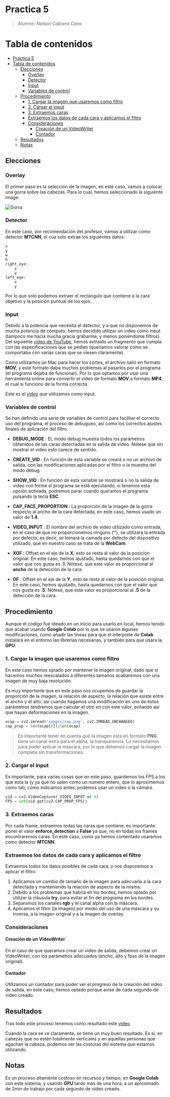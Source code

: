 # Practica 5

> Alumno: *Nelson Cabrera Cano*

# Tabla de contenidos

- [Practica 5](#practica-5)
- [Tabla de contenidos](#tabla-de-contenidos)
  - [Elecciones](#elecciones)
    - [Overlay](#overlay)
    - [Detector](#detector)
    - [Input](#input)
    - [Variables de control](#variables-de-control)
  - [Procedimiento](#procedimiento)
    - [1. Cargar la imagen que usaremos como filtro](#1-cargar-la-imagen-que-usaremos-como-filtro)
    - [2. Cargar el input](#2-cargar-el-input)
    - [3. Extraemos caras](#3-extraemos-caras)
    - [Extraemos los datos de cada cara y aplicamos el filtro](#extraemos-los-datos-de-cada-cara-y-aplicamos-el-filtro)
    - [Consideraciones](#consideraciones)
      - [Creación de un VideoWriter](#creación-de-un-videowriter)
      - [Contador](#contador)
  - [Resultados](#resultados)
  - [Notas](#notas)

## Elecciones
### Overlay

El primer paso es la selección de la imagen, en este caso, vamos a colocar una gorra sobre las cabezas. Para lo cual, hemos seleccionado la siguiente image:

![Gorra](./images/cap.png)

### Detector

En este caso, por recomendación del profesor, vamos a utilizar como detector **MTCNN**, el cua solo extrae los siguientes datos:

```
x
y
w
h
right_eye:
    x
    y
left_eye:
    x
    y
```

Por lo que solo podemos extraer el rectángulo que contiene a la cara objetivo y la posición puntual de los ojos.

### Input

Debido a la potencia que necesita el detector, y a que no disponemos de mucha potencia de cómputo, hemos decidido utilizar un video como input (tampoco me hacia mucha gracia grabarme, y menos poniéndome filtros). Del siguiente [video de YouTube](https://www.youtube.com/watch?v=YzcawvDGe4Y), hemos extraído un fragmento que cumpla con las especificaciones que se pedían (queríamos valorar como se comportaba con varias caras que se viesen claramente).

Como utilizamos un Mac para hacer los cortes, el archivo salió en formato **MOV**, y este formato daba muchos problemas al pasarlos por el programa (el programa dejaba de funcionar). Por lo que optamos por usar una herramienta online para convertir el video de formato **MOV** a formato **MP4**, el cual si funciono de la forma correcta.

Este es el [video](https://alumnosulpgc-my.sharepoint.com/:v:/g/personal/nelson_cabrera101_alu_ulpgc_es/ES4sZmMdk5BGnLw-qhZGvZkBeaNeU3sES_Stfqw76xodIA?nav=eyJyZWZlcnJhbEluZm8iOnsicmVmZXJyYWxBcHAiOiJPbmVEcml2ZUZvckJ1c2luZXNzIiwicmVmZXJyYWxBcHBQbGF0Zm9ybSI6IldlYiIsInJlZmVycmFsTW9kZSI6InZpZXciLCJyZWZlcnJhbFZpZXciOiJNeUZpbGVzTGlua0NvcHkifX0&e=XdERhZ) que utilizamos como input.


### Variables de control

Se han definido una serie de variables de control para facilitar el correcto uso del programa, el proceso de debugueo, así como los correctos ajustes finales de aplicación del filtro.

* **DEBUG_MODE** : EL modo debug muestra todos los parámetros obtenidos de las caras detectadas en la salida de video. Nótese que sin mostrar el video esto carece de sentido.
* **CREATE_VID** : En función de esta variable se creará o no un archivo de salida, con las modificaciones aplicadas por el filtro o la muestra del modo debug.
* **SHOW_VID** : En función de esta variable se mostrará o no la salida de video con forme el programa se esté ejecutando, si tenemos esta opción activada, podremos parar cuando queramos el programa pulsando la tecla **ESC**.
  
* **CAP_FACE_PROPORTION** : La proporción de la imagen de la gorra respecto al ancho de la cara detectada, en este caso, hemos usado un valor de **1.4**.
  
* **VIDEO_INPUT** : El nombre del archivo de video utilizado como entrada, en el caso de que no proporcionemos ninguno (**''**), se utilizara la entrada por defecto, es decir, se tomará la camada por defecto del dispositivo utilizado, que en nuestro caso se trata de la **WebCam**.
  
* **XOF** : Offset en el eje de la **X**, esto se resta al valor de la posición original. En este caso, hemos ajustado, hasta quedarnos con que el valor que nos gusta es **.1**. Nótese, que este valor es proporcional al **ancho** de la detección de la cara.
* **OF** : Offset en el eje de la **Y**, esto se resta al valor de la posición original. En este caso, hemos ajustado, hasta quedarnos con que el valor que nos gusta es **.5**. Nótese, que este valor es proporcional al **.5** de la detección de la cara. 

## Procedimiento

Aunque el código fue ideado en un inicio para usarlo en local, hemos tenido que acabar usando **Google Colab** por lo que se usaron algunas modificaciones, como añadir las líneas para que el interprete de **Colab** instalará en el entorno las librerías necesarias, y también para que usara la **GPU**.

### 1. Cargar la imagen que usaremos como filtro

En este caso hemos optado por mantener la imagen original, dado que si hacemos muchos reescalados a diferentes tamaños acabaremos con una imagen de muy baja resolución.

Es muy importante que en este paso nos ocupemos de guardar la proporción de la imagen, la relación de aspecto, la relación que existe entre el ancho y el alto; así cuando hagamos una modificación en uno de estos parámetros tendremos que calcular el otro en con este valor, evitando así que hayan deformaciones en la imagen.

```python
ocap = cv2.imread('images/cap.png', cv2.IMREAD_UNCHANGED)
cap_prop = len(ocap[0])/len(ocap)
```

> Es importante tener en cuenta que la imagen esta en formato **PNG**, tiene un canal extra para el alpha, la transparencia. Lo necesitamos para poder aplicar la máscara, por lo que debemos cargar la imagen completa sin transformaciones.

### 2. Cargar el input

Es importante, para varias cosas que en este paso, guardemos los FPS a los que esta la (y ya que no salen como un numero entero, que lo aproximemos como tal), como indicamos antes, podemos usar un video o la cámara.

```python
vid = cv2.VideoCapture( VIDEO_INPUT or 0)
FPS = int(vid.get(cv2.CAP_PROP_FPS))
```

### 3. Extraemos caras

Por cada frame, extraemos todas las caras que contiene, es importante poner el valor **enforce_detection** a **False** ya que, no en todas los frames encontraremos caras. En este caso, como ya hemos comentado usaremos como detector **MTCNN**.


### Extraemos los datos de cada cara y aplicamos el filtro

Extraemos todos los datos posibles de cada cara, y nos disponemos a aplicar el filtro.

1. Aplicamos un cambio de tamaño de la imagen para adecuarla a la cara detectada y manteniendo la relación de aspecto de la misma.
2. Debido a los problemas que habría en los bordes, hemos optado por utilizar la cláusula **try**, para evitar el fin del programa en los bordes.
3. Separamos los canales **rgb** y el canal alpha con la máscara.
4. Aplicamos el filtro (la imagen) por medio del uso de una máscara y su inversa, a la imagen original y a la imagen de overlay.


### Consideraciones

#### Creación de un VideoWriter

En el caso de que queramos crear un video de salida, debemos crear un VideoWriter, con los parámetros adecuados (ancho, alto y fpss de la imagen original).


#### Contador

Utilizamos un contador para poder ver el progreso de la creación del video de salida, en este caso, hemos optado porque avise de cada segundo de video creado.

## Resultados

Tras todo este proceso tenemos como resultado este [video](https://alumnosulpgc-my.sharepoint.com/:v:/g/personal/nelson_cabrera101_alu_ulpgc_es/EWK5TFsBQ4ZKmlgQ9ojqrMwBSqeWyIkIpPCQ0wizpgJMhQ?nav=eyJyZWZlcnJhbEluZm8iOnsicmVmZXJyYWxBcHAiOiJPbmVEcml2ZUZvckJ1c2luZXNzIiwicmVmZXJyYWxBcHBQbGF0Zm9ybSI6IldlYiIsInJlZmVycmFsTW9kZSI6InZpZXciLCJyZWZlcnJhbFZpZXciOiJNeUZpbGVzTGlua0NvcHkifX0&e=hEhaXq)

Cuando la cara se ve claramente, se tiene un muy buen resultado. Es si, en cabezas que no estén totalmente verticales y en aquellas personas que agachan la cabeza, podemos ver las costuras del sistema que estamos utilizando.


## Notas

Es un proceso altamente costoso en recursos y tiempo, en **Google Colab** con este sistema, y usando **GPU** tardo más de una hora, a un aproximado de 2min de trabajo por cada segundo de video creado.
